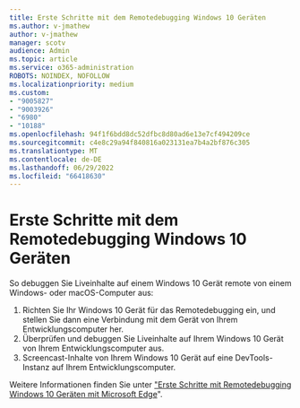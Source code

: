 ```yaml
---
title: Erste Schritte mit dem Remotedebugging Windows 10 Geräten
ms.author: v-jmathew
author: v-jmathew
manager: scotv
audience: Admin
ms.topic: article
ms.service: o365-administration
ROBOTS: NOINDEX, NOFOLLOW
ms.localizationpriority: medium
ms.custom:
- "9005827"
- "9003926"
- "6980"
- "10188"
ms.openlocfilehash: 94f1f6bdd8dc52dfbc8d80ad6e13e7cf494209ce
ms.sourcegitcommit: c4e8c29a94f840816a023131ea7b4a2bf876c305
ms.translationtype: MT
ms.contentlocale: de-DE
ms.lasthandoff: 06/29/2022
ms.locfileid: "66418630"
---
```

# <a name="get-started-with-remotely-debugging-windows-10-devices"></a>Erste Schritte mit dem Remotedebugging Windows 10 Geräten

So debuggen Sie Liveinhalte auf einem Windows 10 Gerät remote von einem Windows- oder macOS-Computer aus:

1. Richten Sie Ihr Windows 10 Gerät für das Remotedebugging ein, und stellen Sie dann eine Verbindung mit dem Gerät von Ihrem Entwicklungscomputer her.
2. Überprüfen und debuggen Sie Liveinhalte auf Ihrem Windows 10 Gerät von Ihrem Entwicklungscomputer aus.
3. Screencast-Inhalte von Ihrem Windows 10 Gerät auf eine DevTools-Instanz auf Ihrem Entwicklungscomputer.

Weitere Informationen finden Sie unter ["Erste Schritte mit Remotedebugging Windows 10 Geräten mit Microsoft Edge](https://go.microsoft.com/fwlink/?linkid=2142172)".
